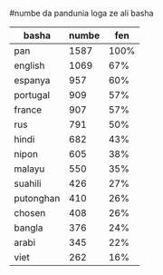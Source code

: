 #numbe da pandunia loga ze ali basha

| basha | numbe | fen |
|-------|-------|-----|
| pan | 1587 | 100% |
| english | 1069 | 67% |
| espanya | 957 | 60% |
| portugal | 909 | 57% |
| france | 907 | 57% |
| rus | 791 | 50% |
| hindi | 682 | 43% |
| nipon | 605 | 38% |
| malayu | 550 | 35% |
| suahili | 426 | 27% |
| putonghan | 410 | 26% |
| chosen | 408 | 26% |
| bangla | 376 | 24% |
| arabi | 345 | 22% |
| viet | 262 | 16% |
